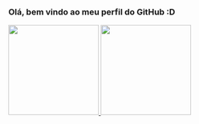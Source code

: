 ### Olá, bem vindo ao meu perfil do GitHub :D

<div>
<a href="https://github.com/MarcosMaga">
<img height="180em" src="https://marcos-maga.vercel.app/api/top-langs/?username=MarcosMaga&layout=compact&langs_count=7&theme=dracula"/>
<img height="180em" src="https://marcos-maga.vercel.app/api?username=MarcosMaga&show_icons=true&theme=dracula&include_all_commits=true&count_private=true"/>
</div>
